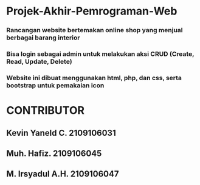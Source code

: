 # Projek-Akhir-Pemrograman-Web

### Rancangan website bertemakan online shop yang menjual berbagai barang interior
### Bisa login sebagai admin untuk melakukan aksi CRUD (Create, Read, Update, Delete)
### Website ini dibuat menggunakan html, php, dan css, serta bootstrap untuk pemakaian icon

# CONTRIBUTOR
## Kevin Yaneld C.    2109106031
## Muh. Hafiz.        2109106045
## M. Irsyadul A.H.   2109106047
